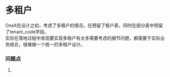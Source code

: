 # 多租户
OneX在设计之初，考虑了多租户的情况，在预留了租户表，同时在部分表中预留了tenant_code字段。      
实际在落地过程中发现要实现多租户有太多需要考虑的细节问题，都需要于实际业务结合，很难做一个统一的多租户设计。

### 问题点
1. 
